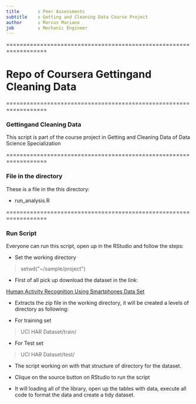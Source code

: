 ```yaml
---
title       : Peer Assessments
subtitle    : Getting and Cleaning Data Course Project
author      : Marcus Mariano
job         : Mechanic Engineer
---
```

==================================================================

# Repo of Coursera Gettingand Cleaning Data

==================================================================

### Gettingand Cleaning Data

This script is part of the course project in Getting and Cleaning Data of Data Science Specialization

==================================================================

### File in the directory

These is a file in the this directory:

* run_analysis.R

==================================================================

### Run Script
 
Everyone can run this script, open up in the RStudio and follow the steps:

- Set the working directory

> setwd("~/sample/project")

- First of all pick up download the dataset in the link:

[Human Activity Recognition Using Smartphones Data Set](https://d396qusza40orc.cloudfront.net/getdata%2Fprojectfiles%2FUCI%20HAR%20Dataset.zip)

- Extracts the zip file in the working directory, it will be created a levels of directory as following:

- For training set

> UCI HAR Dataset/train/

- For Test set

> UCI HAR Dataset/test/

- The script working on with that structure of directory for the dataset.

- Clique on the source button on RStudio to run the script

- It will loading all of the library, open up the tables with data, execute all code to format the data and create a tidy dataset. 



